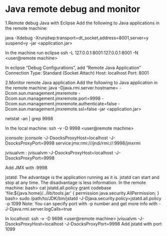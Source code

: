 # Java remote debug and monitor
1.Remote debug Java with Eclipse
Add the following to Java applications in the remote machine:

java -Xdebug -Xrunjdwp:transport=dt_socket,address=8001,server=y  suspend=y -jar <application.jar>

In the machine run eclipse
ssh -L 127.0.0.1:8001:127.0.0.1:8001 -N <user@remote machine>

In eclipse “Debug Configurations”, add “Remote Java Application” 
Connection Type: Standard (Socket Attach)
Host: localhost
Port: 8001

2.Monitor remote Java application
Add the following to Java application in the remote machine:
java  -Djava.rmi.server.hostname=<remote machine> -Dcom.sun.management.jmxremote -Dcom.sun.management.jmxremote.port=9998 -Dcom.sun.management.jmxremote.authenticate=false -Dcom.sun.management.jmxremote.ssl=false -jar <application.jar>

netstat -an | grep 9998

In the local machine:
ssh -v -D 9998 <user@remote machine>

jconsole:
jconsole -J-DsocksProxyHost=localhost -J-DsocksProxyPort=9998 service:jmx:rmi:///jndi/rmi://<remote machine>:9998/jmxrmi

jvisualvm :
jvisualvm -J-DsocksProxyHost=localhost -J-DsocksProxyPort=9998

Add JMX with <remote machine>:9998

jstatd: 
The advantage is the application running as it is. jstatd can start and stop at any time. The disadvantage is less information. 
In the remote machine:
bash> cat jstatd.all.policy
grant codebase 'file:${java.home}/../lib/tools.jar' {
	permission java.security.AllPermission;
}
bash> sudo /path/to/JDK/bin/jstatd -J-Djava.security.policy=jstatd.all.policy
 -p 1099
Note: You can specify port with -p number and get more info with -J-Djava.rmi.server.logCalls=true

In localhost:
ssh -v -D 9698 <user@remote machine>
jvisualvm -J-DsocksProxyHost=localhost -J-DsocksProxyPort=9998
Add jstatd with port 1099

